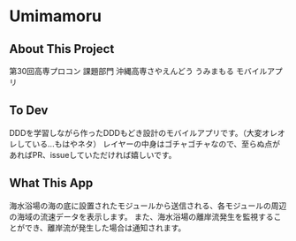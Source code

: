 # Umimamoru
## About This Project
第30回高専プロコン 課題部門 沖縄高専さやえんどう うみまもる モバイルアプリ
## To Dev
DDDを学習しながら作ったDDDもどき設計のモバイルアプリです。（大変オレオレしている...もはやネタ）
レイヤーの中身はゴチャゴチャなので、至らぬ点があればPR、issueしていただければ嬉しいです。
## What This App
海水浴場の海の底に設置されたモジュールから送信される、各モジュールの周辺の海域の流速データを表示します。
また、海水浴場の離岸流発生を監視することができ、離岸流が発生した場合は通知されます。
